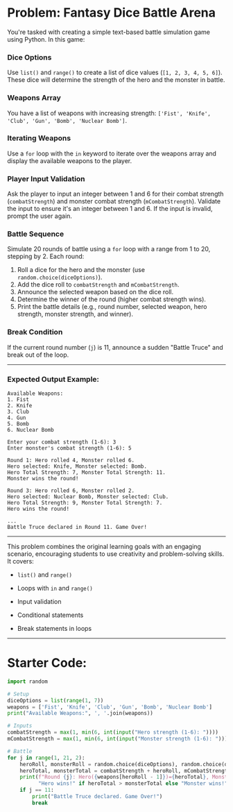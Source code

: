 
# Problem: Fantasy Dice Battle Arena

You're tasked with creating a simple text-based battle simulation game using Python. In this game:

### Dice Options
Use `list()` and `range()` to create a list of dice values (`[1, 2, 3, 4, 5, 6]`). These dice will determine the strength of the hero and the monster in battle.

### Weapons Array
You have a list of weapons with increasing strength: `['Fist', 'Knife', 'Club', 'Gun', 'Bomb', 'Nuclear Bomb']`.

### Iterating Weapons
Use a `for` loop with the `in` keyword to iterate over the weapons array and display the available weapons to the player.

### Player Input Validation
Ask the player to input an integer between 1 and 6 for their combat strength (`combatStrength`) and monster combat strength (`mCombatStrength`). Validate the input to ensure it's an integer between 1 and 6. If the input is invalid, prompt the user again.

### Battle Sequence
Simulate 20 rounds of battle using a `for` loop with a range from 1 to 20, stepping by 2. Each round:

1. Roll a dice for the hero and the monster (use `random.choice(diceOptions)`).
2. Add the dice roll to `combatStrength` and `mCombatStrength`.
3. Announce the selected weapon based on the dice roll.
4. Determine the winner of the round (higher combat strength wins).
5. Print the battle details (e.g., round number, selected weapon, hero strength, monster strength, and winner).

### Break Condition
If the current round number (`j`) is 11, announce a sudden "Battle Truce" and break out of the loop.

---

### Expected Output Example:

```
Available Weapons:
1. Fist
2. Knife
3. Club
4. Gun
5. Bomb
6. Nuclear Bomb

Enter your combat strength (1-6): 3
Enter monster's combat strength (1-6): 5

Round 1: Hero rolled 4, Monster rolled 6.
Hero selected: Knife, Monster selected: Bomb.
Hero Total Strength: 7, Monster Total Strength: 11.
Monster wins the round!

Round 3: Hero rolled 6, Monster rolled 2.
Hero selected: Nuclear Bomb, Monster selected: Club.
Hero Total Strength: 9, Monster Total Strength: 7.
Hero wins the round!

...
Battle Truce declared in Round 11. Game Over!
```

---

This problem combines the original learning goals with an engaging scenario, encouraging students to use creativity and problem-solving skills. It covers:

- `list()` and `range()`

- Loops with `in` and `range()`

- Input validation

- Conditional statements

- Break statements in loops

---

# Starter Code:

```python
import random

# Setup
diceOptions = list(range(1, 7))
weapons = ['Fist', 'Knife', 'Club', 'Gun', 'Bomb', 'Nuclear Bomb']
print("Available Weapons:", ', '.join(weapons))

# Inputs
combatStrength = max(1, min(6, int(input("Hero strength (1-6): "))))
mCombatStrength = max(1, min(6, int(input("Monster strength (1-6): "))))

# Battle
for j in range(1, 21, 2):
    heroRoll, monsterRoll = random.choice(diceOptions), random.choice(diceOptions)
    heroTotal, monsterTotal = combatStrength + heroRoll, mCombatStrength + monsterRoll
    print(f"Round {j}: Hero({weapons[heroRoll - 1]})={heroTotal}, Monster({weapons[monsterRoll - 1]})={monsterTotal}.", 
          "Hero wins!" if heroTotal > monsterTotal else "Monster wins!" if heroTotal < monsterTotal else "Tie!")
    if j == 11:
        print("Battle Truce declared. Game Over!")
        break

```
